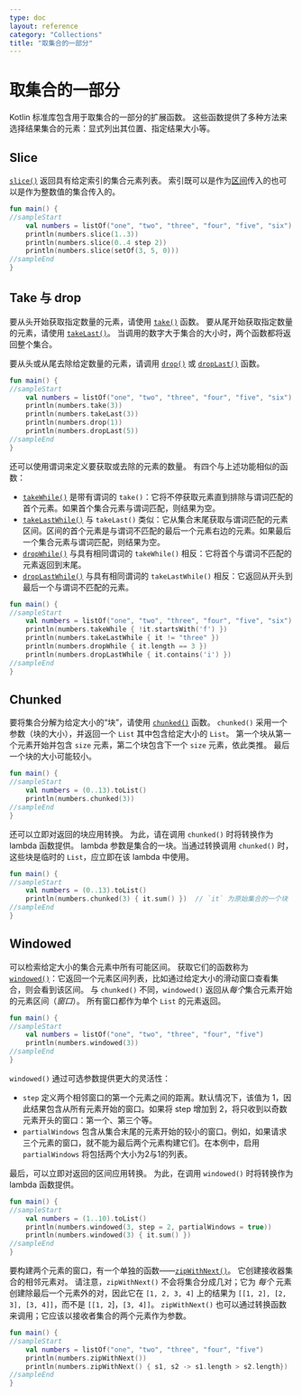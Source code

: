 ```yaml
---
type: doc
layout: reference
category: "Collections"
title: "取集合的一部分"
---
```


# 取集合的一部分

Kotlin 标准库包含用于取集合的一部分的扩展函数。
这些函数提供了多种方法来选择结果集合的元素：显式列出其位置、指定结果大小等。

## Slice

[`slice()`](https://kotlinlang.org/api/latest/jvm/stdlib/kotlin.collections/slice.html) 返回具有给定索引的集合元素列表。
索引既可以是作为[区间](ranges.html)传入的也可以是作为整数值的集合传入的。

<div class="sample" markdown="1" theme="idea" data-min-compiler-version="1.3">

```kotlin
fun main() {
//sampleStart    
    val numbers = listOf("one", "two", "three", "four", "five", "six")    
    println(numbers.slice(1..3))
    println(numbers.slice(0..4 step 2))
    println(numbers.slice(setOf(3, 5, 0)))    
//sampleEnd
}
```
</div>

## Take 与 drop

要从头开始获取指定数量的元素，请使用 [`take()`](https://kotlinlang.org/api/latest/jvm/stdlib/kotlin.collections/take.html) 函数。
要从尾开始获取指定数量的元素，请使用 [`takeLast()`](https://kotlinlang.org/api/latest/jvm/stdlib/kotlin.collections/take-last.html)。
当调用的数字大于集合的大小时，两个函数都将返回整个集合。

要从头或从尾去除给定数量的元素，请调用 [`drop()`](https://kotlinlang.org/api/latest/jvm/stdlib/kotlin.collections/drop.html) 或 [`dropLast()`](https://kotlinlang.org/api/latest/jvm/stdlib/kotlin.collections/drop-last.html) 函数。

<div class="sample" markdown="1" theme="idea" data-min-compiler-version="1.3">

```kotlin
fun main() {
//sampleStart
    val numbers = listOf("one", "two", "three", "four", "five", "six")
    println(numbers.take(3))
    println(numbers.takeLast(3))
    println(numbers.drop(1))
    println(numbers.dropLast(5))
//sampleEnd
}
```
</div>

还可以使用谓词来定义要获取或去除的元素的数量。
有四个与上述功能相似的函数：

* [`takeWhile()`](https://kotlinlang.org/api/latest/jvm/stdlib/kotlin.collections/take-while.html) 是带有谓词的 `take()`：它将不停获取元素直到排除与谓词匹配的首个元素。如果首个集合元素与谓词匹配，则结果为空。
* [`takeLastWhile()`](https://kotlinlang.org/api/latest/jvm/stdlib/kotlin.collections/take-last-while.html) 与 `takeLast()` 类似：它从集合末尾获取与谓词匹配的元素区间。区间的首个元素是与谓词不匹配的最后一个元素右边的元素。如果最后一个集合元素与谓词匹配，则结果为空。
* [`dropWhile()`](https://kotlinlang.org/api/latest/jvm/stdlib/kotlin.collections/drop-while.html) 与具有相同谓词的 `takeWhile()` 相反：它将首个与谓词不匹配的元素返回到末尾。
* [`dropLastWhile()`](https://kotlinlang.org/api/latest/jvm/stdlib/kotlin.collections/drop-last-while.html) 与具有相同谓词的 `takeLastWhile()` 相反：它返回从开头到最后一个与谓词不匹配的元素。

<div class="sample" markdown="1" theme="idea" data-min-compiler-version="1.3">

```kotlin
fun main() {
//sampleStart
    val numbers = listOf("one", "two", "three", "four", "five", "six")
    println(numbers.takeWhile { !it.startsWith('f') })
    println(numbers.takeLastWhile { it != "three" })
    println(numbers.dropWhile { it.length == 3 })
    println(numbers.dropLastWhile { it.contains('i') })
//sampleEnd
}
```
</div>

## Chunked

要将集合分解为给定大小的“块”，请使用 [`chunked()`](https://kotlinlang.org/api/latest/jvm/stdlib/kotlin.collections/chunked.html) 函数。
`chunked()` 采用一个参数（块的大小），并返回一个 `List` 其中包含给定大小的 `List`。
第一个块从第一个元素开始并包含 `size` 元素，第二个块包含下一个 `size` 元素，依此类推。
最后一个块的大小可能较小。

<div class="sample" markdown="1" theme="idea" data-min-compiler-version="1.3">

```kotlin
fun main() {
//sampleStart
    val numbers = (0..13).toList()
    println(numbers.chunked(3))
//sampleEnd
}
```
</div>

还可以立即对返回的块应用转换。
为此，请在调用 `chunked()` 时将转换作为 lambda 函数提供。
lambda 参数是集合的一块。当通过转换调用 `chunked()` 时，
这些块是临时的 `List`，应立即在该 lambda 中使用。

<div class="sample" markdown="1" theme="idea" data-min-compiler-version="1.3">

```kotlin
fun main() {
//sampleStart
    val numbers = (0..13).toList() 
    println(numbers.chunked(3) { it.sum() })  // `it` 为原始集合的一个块
//sampleEnd
}
```
</div>

## Windowed

可以检索给定大小的集合元素中所有可能区间。
获取它们的函数称为 [`windowed()`](https://kotlinlang.org/api/latest/jvm/stdlib/kotlin.collections/windowed.html)：它返回一个元素区间列表，比如通过给定大小的滑动窗口查看集合，则会看到该区间。
与 `chunked()` 不同，`windowed()` 返回从*每个*集合元素开始的元素区间（_窗口_）。
所有窗口都作为单个 `List` 的元素返回。

<div class="sample" markdown="1" theme="idea" data-min-compiler-version="1.3">

```kotlin
fun main() {
//sampleStart
    val numbers = listOf("one", "two", "three", "four", "five")    
    println(numbers.windowed(3))
//sampleEnd
}
```
</div>

`windowed()` 通过可选参数提供更大的灵活性：

* `step` 定义两个相邻窗口的第一个元素之间的距离。默认情况下，该值为 1，因此结果包含从所有元素开始的窗口。如果将 step 增加到 2，将只收到以奇数元素开头的窗口：第一个、第三个等。
* `partialWindows` 包含从集合末尾的元素开始的较小的窗口。例如，如果请求三个元素的窗口，就不能为最后两个元素构建它们。在本例中，启用 `partialWindows` 将包括两个大小为2与1的列表。

最后，可以立即对返回的区间应用转换。
为此，在调用 `windowed()` 时将转换作为 lambda 函数提供。

<div class="sample" markdown="1" theme="idea" data-min-compiler-version="1.3">

```kotlin
fun main() {
//sampleStart
    val numbers = (1..10).toList()
    println(numbers.windowed(3, step = 2, partialWindows = true))
    println(numbers.windowed(3) { it.sum() })
//sampleEnd
}
```
</div>

要构建两个元素的窗口，有一个单独的函数——[`zipWithNext()`](https://kotlinlang.org/api/latest/jvm/stdlib/kotlin.collections/zip-with-next.html)。
它创建接收器集合的相邻元素对。
请注意，`zipWithNext()` 不会将集合分成几对；它为 _每个_ 元素创建除最后一个元素外的对，因此它在 `[1, 2, 3, 4]` 上的结果为 `[[1, 2], [2, 3], [3, 4]]`，而不是 `[[1, 2`]，`[3, 4]]`。
`zipWithNext()` 也可以通过转换函数来调用；它应该以接收者集合的两个元素作为参数。

<div class="sample" markdown="1" theme="idea" data-min-compiler-version="1.3">

```kotlin
fun main() {
//sampleStart
    val numbers = listOf("one", "two", "three", "four", "five")    
    println(numbers.zipWithNext())
    println(numbers.zipWithNext() { s1, s2 -> s1.length > s2.length})
//sampleEnd
}
```
</div>

